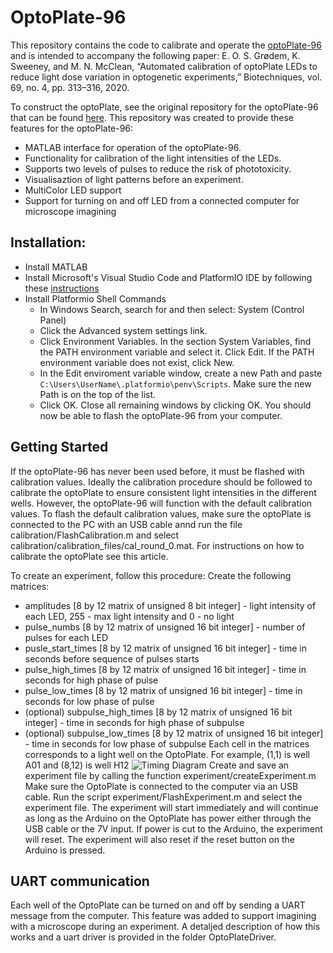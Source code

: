 # OptoPlate-96
This repository contains the code  to calibrate and operate the [optoPlate-96](https://www.bugajlab.com/optoplate-96) and is intended to accompany the following paper:
E. O. S. Grødem, K. Sweeney, and M. N. McClean, “Automated calibration of optoPlate LEDs to reduce light dose variation in optogenetic experiments,” Biotechniques, vol. 69, no. 4, pp. 313–316, 2020.

To construct the optoPlate, see the original repository for the optoPlate-96 that can be found [here](https://github.com/BugajLab/optoPlate-96/). 
This repository was created to provide these features for the optoPlate-96:
- MATLAB interface for operation of the optoPlate-96.
- Functionality for calibration of the light intensities of the LEDs.
- Supports two levels of pulses to reduce the risk of phototoxicity.
- Visualisaztion of light patterns before an experiment.
- MultiColor LED support
- Support for turning on and off LED from a connected computer for microscope imagining
## Installation:

- Install MATLAB
- Install Microsoft's Visual Studio Code and PlatformIO IDE by following these [instructions](https://platformio.org/install/ide?install=vscode)
- Install Platformio Shell Commands
  - In Windows Search, search for and then select: System (Control Panel)
  - Click the Advanced system settings link.
  - Click Environment Variables. In the section System Variables, find the PATH environment variable and select it. Click Edit. If the PATH environment variable does not exist, click New.
  - In the Edit enviroment variable window, create a new Path and paste `C:\Users\UserName\.platformio\penv\Scripts`. Make sure the new Path is on the top of the list. 
  - Click OK. Close all remaining windows by clicking OK.
You should now be able to flash the optoPlate-96 from your computer.

## Getting Started
If the optoPlate-96 has never been used before, it must be flashed with calibration values. Ideally the calibration procedure should be followed to calibrate the optoPlate to ensure consistent light intensities in the different wells. However, the optoPlate-96 will function with the default calibration values.
To flash the default calibration values, make sure the optoPlate is connected to the PC with an USB cable annd run the file calibration/FlashCalibration.m and select calibration/calibration_files/cal_round_0.mat. For instructions on how to calibrate the optoPlate see this article. 

To create an experiment, follow this procedure:
Create the following matrices:
- amplitudes [8 by 12 matrix of unsigned 8 bit integer] - light intensity of each LED, 255 - max light intensity and 0 - no light
- pulse_numbs [8 by 12 matrix of unsigned 16 bit integer] - number of pulses for each LED
- pusle_start_times [8 by 12 matrix of unsigned 16 bit integer] - time in seconds before sequence of pulses starts
- pulse_high_times [8 by 12 matrix of unsigned 16 bit integer] - time in seconds for high phase of pulse
- pulse_low_times [8 by 12 matrix of unsigned 16 bit integer] - time in seconds for low phase of pulse
- (optional) subpulse_high_times [8 by 12 matrix of unsigned 16 bit integer] - time in seconds for high phase of subpulse
- (optional) subpulse_low_times [8 by 12 matrix of unsigned 16 bit integer] - time in seconds for low phase of subpulse
Each cell in the matrices corresponds to a light well on the OptoPlate. For example, (1,1) is well A01 and (8,12) is well H12
![Timing Diagram](https://github.com/EdvardGrodem/Optoplate-96/blob/master/timingDiagram.png)
Create and save an experiment file by calling the function experiment/createExperiment.m
Make sure the OptoPlate is connected to the computer via an USB cable. Run the script experiment/FlashExperiment.m and select the experiment file.
The experiment will start immediately and will continue as long as the Arduino on the OptoPlate has power either through the USB cable or the 7V input. If power is cut to the Arduino, the experiment will reset. The experiment will also reset if the reset button on the Arduino is pressed.

## UART communication
Each well of the OptoPlate can be turned on and off by sending a UART message from the computer. This feature was added to support imagining with a microscope during an experiment. A detaljed description of how this works and a uart driver is provided in the folder OptoPlateDriver.

